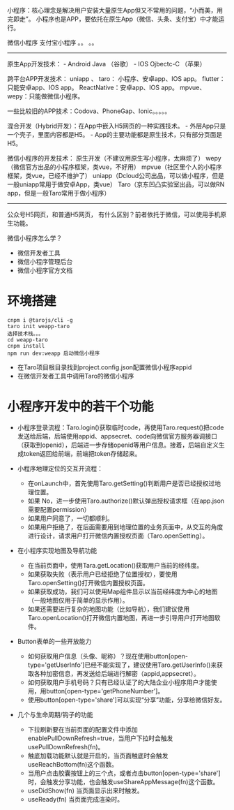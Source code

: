 小程序：核心理念是解决用户安装大量原生App但又不常用的问题，“小而美，用完即走”。
小程序也是APP，要依托在原生App（微信、头条、支付宝）中才能运行。

微信小程序
支付宝小程序
。。
。。

---------------------------------

原生App开发技术：
	- Android   Java     （谷歌）
	- IOS          Ojbectc-C   （苹果）

跨平台APP开发技术：
	uniapp 、 taro：  小程序、安卓app、IOS app。
	flutter：   只能安卓app、IOS app。
	ReactNative：安卓app、IOS app。
	mpvue、wepy：只能做微信小程序。

一些比较旧的APP技术：Codova、PhoneGap、Ionic。。。。。

混合开发（Hybrid开发）：在App中嵌入H5网页的一种实践技术。
	- 外层App只是一个壳子，里面内容都是H5。
	- App的主要功能都是原生技术，只有部分页面是H5。

微信小程序的开发技术：
	原生开发（不建议用原生写小程序，太麻烦了）
	wepy（微信官方出品的小程序框架，类vue，不好用）
	mpvue（社区里个人的小程序框架，类vue，已经不维护了）
	uniapp（Dcloud公司出品，可以做小程序，但是一般uniapp常用于做安卓App，类vue）
	Taro（京东凹凸实验室出品，可以做RN app，但是一般Taro常用于做小程序）

-----------------------------------

公众号H5网页，和普通H5网页， 有什么区别？前者依托于微信，可以使用手机原生功能。

微信小程序怎么学？

- 微信开发者工具
- 微信小程序管理后台
- 微信小程序官方文档


# 环境搭建
```
cnpm i @tarojs/cli -g
taro init weapp-taro
选择技术栈。。。
cd weapp-taro
cnpm install
npm run dev:weapp 启动微信小程序
```
- 在Taro项目根目录找到project.config.json配置微信小程序appid
- 在微信开发者工具中调用Taro的微信小程序


# 小程序开发中的若干个功能

- 小程序登录流程：Taro.login()获取临时code，再使用Taro.request()把code发送给后端，后端使用appid、appsecret、code向微信官方服务器调接口（获取到openid），后端进一步存储openid等用户信息。接着，后端自定义生成token返回给前端，前端把token存储起来。

- 小程序地理定位的交互开流程：
	- 在onLaunch中，首先使用Taro.getSetting()判断用户是否已经授权过地理位置。
	- 如果 No，进一步使用Taro.authorize()默认弹出授权请求框（在app.json需要配置permission）
	- 如果用户同意了，一切都顺利。
	- 如果用户拒绝了，在后面需要用到地理位置的业务页面中，从交互的角度进行设计，请求用户打开微信内置授权页面（Taro.openSetting）。

- 在小程序实现地图及导航功能
	- 在当前页面中，使用Tara.getLocation()获取用户当前的经纬度。
	- 如果获取失败（表示用户已经拒绝了位置授权），要使用Taro.openSetting()打开微信内置授权页面。
	- 如果获取成功，我们可以使用Map组件显示以当前经纬度为中心的地图（一般地图仅用于简单的显示作用）。
	- 如果还需要进行复杂的地图功能（比如导航），我们建议使用Taro.openLocation()打开微信内置地图，再进一步引导用户打开地图软件。

- Button表单的一些开放能力
	- 如何获取用户信息（头像、昵称）？现在使用button[open-type='getUserInfo']已经不能实现了，建议使用Taro.getUserInfo()来获取各种加密信息，再发送给后端进行解密（appid,appsecret）。
	- 如何获取用户手机号码？只有已经认证了的大陆企业小程序用户才能使用，用button[open-type='getPhoneNumber']。
	- 使用button[open-type='share']可以实现“分享”功能，分享给微信好友。

- 几个与生命周期/钩子的功能
	- 下拉刷新要在当前页面的配置文件中添加enablePullDownRefresh=true，当用户下拉时会触发usePullDownRefresh(fn)。
	- 触底加载功能默认就是开启的，当页面触底时会触发useReachBottom(fn)这个函数。
	- 当用户点击胶囊按钮上的三个点，或者点击button[open-type='share']时，会触发分享功能，也会触发useShareAppMessage(fn)这个函数。
	- useDidShow(fn)  当页面显示出来时触发。
	- useReady(fn) 当页面完成渲染时。
